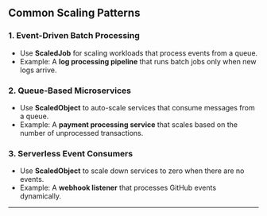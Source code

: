 
## Common Scaling Patterns

### **1. Event-Driven Batch Processing**
- Use **ScaledJob** for scaling workloads that process events from a queue.
- Example: A **log processing pipeline** that runs batch jobs only when new logs arrive.

### **2. Queue-Based Microservices**
- Use **ScaledObject** to auto-scale services that consume messages from a queue.
- Example: A **payment processing service** that scales based on the number of unprocessed transactions.

### **3. Serverless Event Consumers**
- Use **ScaledObject** to scale down services to zero when there are no events.
- Example: A **webhook listener** that processes GitHub events dynamically.

---
